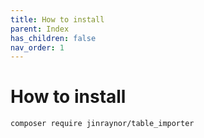 ```yaml
---
title: How to install
parent: Index
has_children: false
nav_order: 1
---
```

# How to install

 ```
 composer require jinraynor/table_importer
```